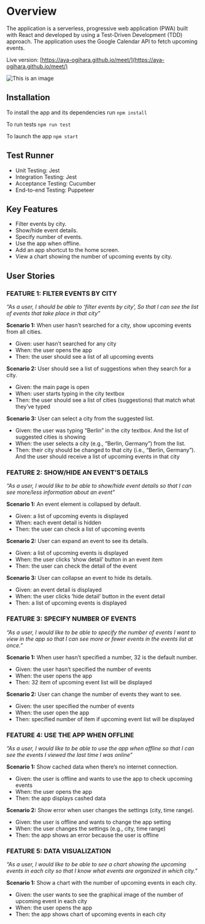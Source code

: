 # Overview

The application is a serverless, progressive web application (PWA) built with React and developed by using a Test-Driven Development (TDD) approach. The application uses the Google Calendar API to fetch upcoming events.

Live version: [https://aya-ogihara.github.io/meet/](https://aya-ogihara.github.io/meet/) 

![This is an image](https://i.ibb.co/brCVCd7/meet-top.jpg
)

## Installation
To install the app and its dependencies run `npm install`

To run tests `npm run test`

To launch the app `npm start`


## Test Runner
* Unit Testing: Jest
* Integration Testing: Jest
* Acceptance Testing: Cucumber
* End-to-end Testing: Puppeteer

## Key Features

* Filter events by city.
* Show/hide event details.
* Specify number of events.
* Use the app when offline.
* Add an app shortcut to the home screen.
* View a chart showing the number of upcoming events by city.

## User Stories

### FEATURE 1: FILTER EVENTS BY CITY
*“As a user, I should be able to ‘filter events by city’, So that I can see the list of events that take place in that city”*

**Scenario 1:** When user hasn’t searched for a city, show upcoming events from all cities.
* Given: user hasn’t searched for any city
* When: the user opens the app
* Then: the user should see a list of all upcoming events

**Scenario 2:** User should see a list of suggestions when they search for a city.
* Given: the main page is open
* When: user starts typing in the city textbox
* Then: the user should see a list of cities (suggestions) that match what they’ve typed

**Scenario 3:** User can select a city from the suggested list.
* Given: the user was typing “Berlin” in the city textbox. And the list of suggested cities is showing
* When: the user selects a city (e.g., “Berlin, Germany”) from the list. 
* Then: their city should be changed to that city (i.e., “Berlin, Germany”). And the user should receive a list of upcoming events in that city

### FEATURE 2: SHOW/HIDE AN EVENT’S DETAILS
*“As a user, I would like to be able to show/hide event details so that I can see more/less information about an event”*

**Scenario 1:** An event element is collapsed by default.
* Given:  a list of upcoming events is displayed
* When:  each event detail is hidden
* Then: the user can check a list of upcoming events

**Scenario 2:** User can expand an event to see its details.
* Given:  a list of upcoming events is displayed
* When:  the user clicks ‘show detail’ button in an event item
* Then:  the user can check the detail of the event

**Scenario 3:** User can collapse an event to hide its details.
* Given:  an event detail is displayed
* When:  the user clicks ‘hide detail’ button in the event detail
* Then: a list of upcoming events is displayed

### FEATURE 3: SPECIFY NUMBER OF EVENTS
*“As a user, I would like to be able to specify the number of events I want to view in the app so that I can see more or fewer events in the events list at once.”*

**Scenario 1:** When user hasn’t specified a number, 32 is the default number.
* Given:  the user hasn’t specified the number of events
* When:  the user opens the app
* Then: 32 item of upcoming event list will be displayed

**Scenario 2:** User can change the number of events they want to see.
* Given:  the user specified the number of events 
* When: the user open the app
* Then: specified number of item if upcoming event list will be displayed

### FEATURE 4: USE THE APP WHEN OFFLINE
*“As a user, I would like to be able to use the app when offline so that I can see the events I viewed the last time I was online”*

**Scenario 1:** Show cached data when there’s no internet connection.
* Given:  the user is offline and wants to use the app to check upcoming events
* When:  the user opens the app 
* Then: the app displays cashed data

**Scenario 2:** Show error when user changes the settings (city, time range).
* Given:  the user is offline and wants to change the app setting
* When:  the user changes the settings (e.g., city, time range)
* Then: the app shows an error because the user is offline

### FEATURE 5: DATA VISUALIZATION
*“As a user, I would like to be able to see a chart showing the upcoming events in each city so that I know what events are organized in which city.”*

**Scenario 1:** Show a chart with the number of upcoming events in each city.
* Given:  the user wants to see the graphical image of the number of upcoming event in each city
* When: the user opens the app  
* Then: the app shows chart of upcoming events in each city 


